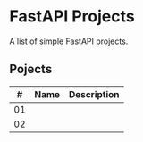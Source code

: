 # FastAPI Projects

A list of simple FastAPI projects.


## Pojects

|  #  | Name                               | Description                                     |
| ----| -----------------------------------| ------------------------------------------------|
|  01 | []()                               |                                                 |
|  02 | []()                               |                                                 |
